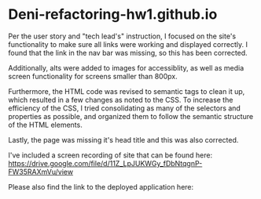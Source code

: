 # Deni-refactoring-hw1.github.io

Per the user story and "tech lead's" instruction, I focused on the site's functionality to make sure all links were working and displayed correctly. I found that the link in the nav bar was missing, so this has been corrected.

Additionally, alts were added to images for accessiblity, as well as media screen functionality for screens smaller than 800px.

Furthermore, the HTML code was revised to semantic tags to clean it up, which resulted in a few changes as noted to the CSS. To increase the efficiency of the CSS, I tried consolidating as many of the selectors and properties as possible, and organized them to follow the semantic structure of the HTML elements.

Lastly, the page was missing it's head title and this was also corrected.

I've included a screen recording of site that can be found here: https://drive.google.com/file/d/11Z_LpJUKWGy_fDbNtqgnP-FW35RAXmVu/view

Please also find the link to the deployed application here: 
